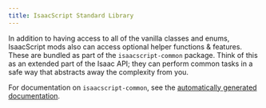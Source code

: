 ```yaml
---
title: IsaacScript Standard Library
---
```


In addition to having access to all of the vanilla classes and enums, IsaacScript mods also can access optional helper functions & features. These are bundled as part of the `isaacscript-common` package. Think of this as an extended part of the Isaac API; they can perform common tasks in a safe way that abstracts away the complexity from you.

For documentation on `isaacscript-common`, see the [automatically generated documentation](/isaacscript-common).
